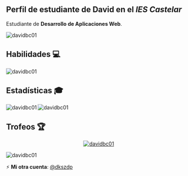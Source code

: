 ## Perfil de estudiante de **David** en el *IES Castelar*  

Estudiante de **Desarrollo de Aplicaciones Web**.  
<p align="left"> <img src="https://komarev.com/ghpvc/?username=davidbc01&label=Visitas%20al%20perfil&color=000000&style=flat" alt="davidbc01" /> </p>

## Habilidades :computer:
<img align="center" src="https://skillicons.dev/icons?i=html,css,bootstrap,js,jquery,java,php,py,bash,powershell,mysql,mongodb,linux,md,git,github,docker,regex&theme=dark&perline=9" alt="davidbc01" />

## Estadísticas :mortar_board:  
<img align="left" src="https://github-readme-stats.vercel.app/api?username=davidbc01&show_icons=true&theme=dark&title_color=ffffff&text_color=ffffff&bg_color=000000&hide_border=true&locale=es" alt="davidbc01" />
<img src="https://github-readme-stats.vercel.app/api/top-langs/?username=davidbc01&layout=compact&theme=dark&locale=es&title_color=ffffff&text_color=ffffff&bg_color=000000&hide_border=true&custom_title=Lenguajes+Mas+Usados+de+David" alt="davidbc01" /> &nbsp;

## Trofeos :trophy:
<p align="center"> <a href="https://github.com/ryo-ma/github-profile-trophy"><img src="https://github-profile-trophy.vercel.app/?username=davidbc01&no-frame=true&theme=gitdimmed&column=-1" alt="davidbc01" /></a> </p>

<p align="left"> <img src="https://img.shields.io/github/stars/davidbc01?color=black&label=Estrellas" alt="davidbc01" /> </p>

⚡ **Mi otra cuenta**: [@dkszdp](https://github.com/dkszdp)